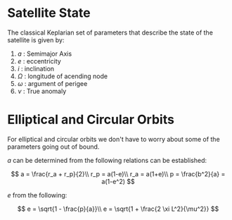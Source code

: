 #  Satellite State

The classical Keplarian set of parameters that describe the state of the satellite is given by:

1. $a$ : Semimajor Axis
2. $e$ : eccentricity
3. $i$ : inclination
4. $\Omega$ : longitude of acending node
5. $\omega$ : argument of perigee
6. $\nu$ : True anomaly

# Elliptical and Circular Orbits

For elliptical and circular orbits we don't have to worry about some of the parameters going out of bound.

$a$ can be determined from the following relations can be established:

$$
a = \frac{r_a + r_p}{2}\\
r_p = a(1-e)\\
r_a = a(1+e)\\
p = \frac{b^2}{a} = a(1-e^2)
$$

$e$ from the following:

$$
e = \sqrt{1 - \frac{p}{a}}\\
e = \sqrt{1 + \frac{2 \xi L^2}{\mu^2}}
$$